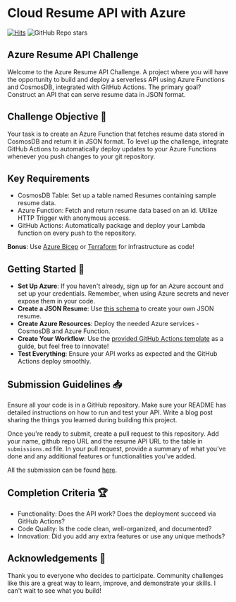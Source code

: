 # Cloud Resume API with Azure

[![Hits](https://hits.seeyoufarm.com/api/count/incr/badge.svg?url=https%3A%2F%2Fcloudresumeapi.dev&count_bg=%2379C83D&title_bg=%23555555&icon=&icon_color=%23E7E7E7&title=hits&edge_flat=false)](https://hits.seeyoufarm.com)
![GitHub Repo stars](https://img.shields.io/github/stars/rishabkumar7/aws-resume-api)


## Azure Resume API Challenge

Welcome to the Azure Resume API Challenge. A project where you will have the opportunity to build and deploy a serverless API using Azure Functions and CosmosDB, integrated with GitHub Actions. The primary goal? Construct an API that can serve resume data in JSON format.

## Challenge Objective 🎯

Your task is to create an Azure Function that fetches resume data stored in CosmosDB and return it in JSON format. To level up the challenge, integrate GitHub Actions to automatically deploy updates to your Azure Functions whenever you push changes to your git repository.

## Key Requirements

- CosmosDB Table: Set up a table named Resumes containing sample resume data.
- Azure Function: Fetch and return resume data based on an id. Utilize HTTP Trigger with anonymous access.
- GitHub Actions: Automatically package and deploy your Lambda function on every push to the repository.

**Bonus**: Use [Azure Bicep](https://learn.microsoft.com/en-us/azure/azure-resource-manager/bicep/overview?tabs=bicep) or [Terraform](https://www.terraform.io/) for infrastructure as code!

## Getting Started 🚀

- **Set Up Azure**: If you haven't already, sign up for an Azure account and set up your credentials. Remember, when using Azure secrets and never expose them in your code.
- **Create a JSON Resume**: Use [this schema](https://jsonresume.org/schema/) to create your own JSON resume.
- **Create Azure Resources**: Deploy the needed Azure services - CosmosDB and Azure Function.
- **Create Your Workflow**: Use the [provided GitHub Actions template](https://github.com/Azure/functions-action) as a guide, but feel free to innovate!
- **Test Everything**: Ensure your API works as expected and the GitHub Actions deploy smoothly.

## Submission Guidelines 📥

Ensure all your code is in a GitHub repository.
Make sure your README has detailed instructions on how to run and test your API.
Write a blog post sharing the things you learned during building this project.

Once you're ready to submit, create a pull request to this repository.
Add your name, github repo URL and the resume API URL to the table in `submissions.md` file.
In your pull request, provide a summary of what you've done and any additional features or functionalities you've added.

All the submission can be found [here](/submissions).

## Completion Criteria 🏆

- Functionality: Does the API work? Does the deployment succeed via GitHub Actions?
- Code Quality: Is the code clean, well-organized, and documented?
- Innovation: Did you add any extra features or use any unique methods?

## Acknowledgements 👏

Thank you to everyone who decides to participate. Community challenges like this are a great way to learn, improve, and demonstrate your skills. I can't wait to see what you build!
